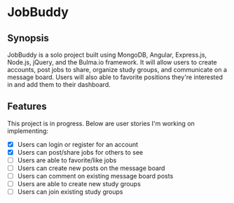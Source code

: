 # JobBuddy
## Synopsis
JobBuddy is a solo project built using MongoDB, Angular, Express.js, Node.js, jQuery, and the Bulma.io framework. It will allow users to create accounts, post jobs to share, organize study groups, and communicate on a message board. Users will also able to favorite positions they're interested in and add them to their dashboard.

## Features
This project is in progress. Below are user stories I'm working on implementing: 

- [x] Users can login or register for an account
- [x] Users can post/share jobs for others to see
- [ ] Users are able to favorite/like jobs
- [ ] Users can create new posts on the message board
- [ ] Users can comment on existing message board posts
- [ ] Users are able to create new study groups
- [ ] Users can join existing study groups 
